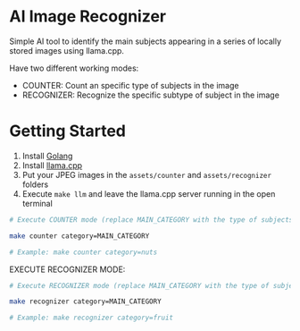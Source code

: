 # AI Image Recognizer

Simple AI tool to identify the main subjects appearing in a series of locally stored images using llama.cpp.

Have two different working modes:

- COUNTER: Count an specific type of subjects in the image
- RECOGNIZER: Recognize the specific subtype of subject in the image

# Getting Started

1. Install [Golang](https://go.dev/doc/install)
1. Install [llama.cpp](https://github.com/ggml-org/llama.cpp)
1. Put your JPEG images in the `assets/counter` and `assets/recognizer` folders
1. Execute `make llm` and leave the llama.cpp server running in the open terminal

```bash
# Execute COUNTER mode (replace MAIN_CATEGORY with the type of subjects in the images)

make counter category=MAIN_CATEGORY

# Example: make counter category=nuts
```

EXECUTE RECOGNIZER MODE:

```bash
# Execute RECOGNIZER mode (replace MAIN_CATEGORY with the type of subjects in the images)

make recognizer category=MAIN_CATEGORY

# Example: make recognizer category=fruit
```
